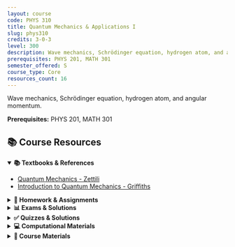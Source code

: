 ```yaml
---
layout: course
code: PHYS 310
title: Quantum Mechanics & Applications I
slug: phys310
credits: 3-0-3
level: 300
description: Wave mechanics, Schrödinger equation, hydrogen atom, and angular momentum.
prerequisites: PHYS 201, MATH 301
semester_offered: S
course_type: Core
resources_count: 16
---
```


Wave mechanics, Schrödinger equation, hydrogen atom, and angular momentum.

**Prerequisites:** PHYS 201, MATH 301

## 📚 Course Resources

<details open>
<summary><strong>📚 Textbooks & References</strong></summary>
<ul>
<li><a href="/assets/resources/core/phys310/textbooks/E-BOOK  Zettili.pdf">Quantum Mechanics - Zettili</a></li>
<li><a href="/assets/resources/core/phys310/textbooks/Griffiths - Introduction to quantum mechanics.pdf">Introduction to Quantum Mechanics - Griffiths</a></li>
</ul>
</details>

<details>
<summary><strong>📝 Homework & Assignments</strong></summary>
<ul>
<li><a href="/assets/resources/core/phys310/homework/PHYS 310 HW1.pdf">Homework 1</a></li>
<li><a href="/assets/resources/core/phys310/homework/PHYS 310 HW2.pdf">Homework 2</a></li>
<li><a href="/assets/resources/core/phys310/homework/PHYS 310 HW3.pdf">Homework 3</a></li>
<li><a href="/assets/resources/core/phys310/homework/PHYS 310 HW5.pdf">Homework 5</a></li>
<li><a href="/assets/resources/core/phys310/homework/PHYS 310 HW6.pdf">Homework 6</a></li>
</ul>
</details>

<details>
<summary><strong>📊 Exams & Solutions</strong></summary>
<ul>
<li><a href="/assets/resources/core/phys310/exams/Solution-Major-I.pdf">Major Exam I - Solution</a></li>
<li><a href="/assets/resources/core/phys310/exams/Solution-Major-Exam-II.pdf">Major Exam II - Solution</a></li>
<li><a href="/assets/resources/core/phys310/exams/Major-I.pdf">Major Exam I</a></li>
</ul>
</details>

<details>
<summary><strong>✅ Quizzes & Solutions</strong></summary>
<ul>
<li><a href="/assets/resources/core/phys310/quizzes/Quiz-2-Solution.pdf">Quiz 2 - Solution</a></li>
<li><a href="/assets/resources/core/phys310/quizzes/Quiz-3-Solution.pdf">Quiz 3 - Solution</a></li>
</ul>
</details>

<details>
<summary><strong>💻 Computational Materials</strong></summary>
<ul>
<li><a href="/assets/resources/core/phys310/CombDeltaPotential.nb">Comb Delta Potential (Mathematica)</a></li>
<li><a href="/assets/resources/core/phys310/CombDeltaPotential.pdf">Comb Delta Potential (PDF)</a></li>
<li><a href="/assets/resources/core/phys310/DiracDeltaModels.nb">Dirac Delta Models (Mathematica)</a></li>
<li><a href="/assets/resources/core/phys310/QuantumOperatorsHS&More.nb">Quantum Operators and More (Mathematica)</a></li>
</ul>
</details>

<details>
<summary><strong>📖 Course Materials</strong></summary>
<ul>
<li><a href="/assets/resources/core/phys310/FermiSummary.pdf">Fermi Summary</a></li>
<li><a href="/assets/resources/core/phys310/OrbitalQuantumNumber.pdf">Orbital Quantum Numbers</a></li>
</ul>
</details>